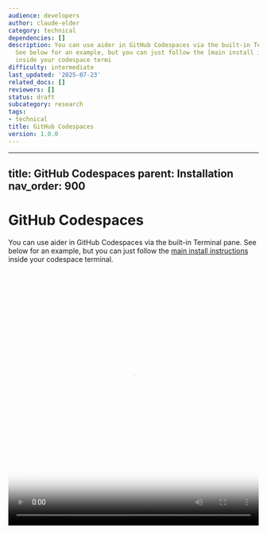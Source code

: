 ```yaml
---
audience: developers
author: claude-elder
category: technical
dependencies: []
description: You can use aider in GitHub Codespaces via the built-in Terminal pane.
  See below for an example, but you can just follow the [main install instructions](/docs/install.html)
  inside your codespace termi
difficulty: intermediate
last_updated: '2025-07-23'
related_docs: []
reviewers: []
status: draft
subcategory: research
tags:
- technical
title: GitHub Codespaces
version: 1.0.0
---
```


---
title: GitHub Codespaces
parent: Installation
nav_order: 900
---

# GitHub Codespaces

You can use aider in GitHub Codespaces via the built-in Terminal pane.
See below for an example,
but you can just follow the
[main install instructions](/docs/install.html)
inside your codespace terminal.


<div class="video-container">
  <video controls poster="/assets/codespaces.jpg">
    <source src="/assets/codespaces.mp4" type="video/mp4">
    <a href="/assets/codespaces.mp4">Install aider in GitHub Codespaces</a>
  </video>
</div>

<style>
.video-container {
  position: relative;
  padding-bottom: 101.89%; /* 1080 / 1060 = 1.0189 */
  height: 0;
  overflow: hidden;
}

.video-container video {
  position: absolute;
  top: 0;
  left: 0;
  width: 100%;
  height: 100%;
}
</style>

